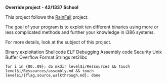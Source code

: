 
**Override project - 42/1337 School**

This project follows the [RainFall](https://github.com/AyoubBenBrahim/42-rainfall) project. 

The goal of your program is to exploit ten different binaries using more or less complicated methods and further your knowledge in i386 systems.

For more details, look at the subject of this project.

Binary exploitation
Shellcode
ELF
Debugging
Assembly code
Security
Unix
Buffer Overflow
Format Strings
ret2libc

```
for i in {00..09}; do mkdir level$i/Ressources && touch level$i/Ressources/assembly.md && touch level$i/{flag,source,walkthrough.md}; done
```
